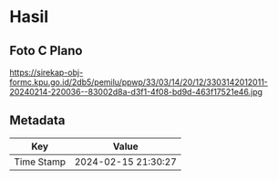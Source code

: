 # Hasil

## Foto C Plano

https://sirekap-obj-formc.kpu.go.id/2db5/pemilu/ppwp/33/03/14/20/12/3303142012011-20240214-220036--83002d8a-d3f1-4f08-bd9d-463f17521e46.jpg


## Metadata

| Key        | Value               |
| ---------- | ------------------- |
| Time Stamp | 2024-02-15 21:30:27 |



